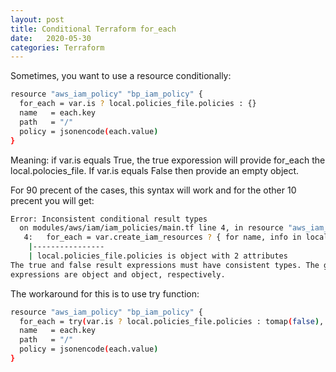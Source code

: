 ```yaml
---
layout: post
title: Conditional Terraform for_each
date:   2020-05-30
categories: Terraform
---
```

Sometimes, you want to use a resource conditionally:
```bash
resource "aws_iam_policy" "bp_iam_policy" {
  for_each = var.is ? local.policies_file.policies : {}
  name   = each.key
  path   = "/"
  policy = jsonencode(each.value)
}
```
Meaning: if var.is equals True, the true exporession will provide for_each the local.polocies_file.
If var.is equals False then provide an empty object.

For 90 precent of the cases, this syntax will work and for the other 10 precent you will get:
```bash
Error: Inconsistent conditional result types
  on modules/aws/iam/iam_policies/main.tf line 4, in resource "aws_iam_policy" "iam_policy":
   4:   for_each = var.create_iam_resources ? { for name, info in local.policies_file.policies: name => info } : {}
    |----------------
    | local.policies_file.policies is object with 2 attributes
The true and false result expressions must have consistent types. The given
expressions are object and object, respectively.
```

The workaround for this is to use try function:
```bash
resource "aws_iam_policy" "bp_iam_policy" {
  for_each = try(var.is ? local.policies_file.policies : tomap(false), {})
  name   = each.key
  path   = "/"
  policy = jsonencode(each.value)
}
```

